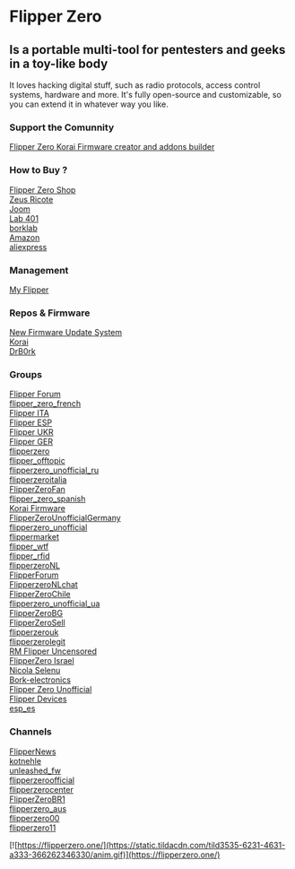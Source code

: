 #  Flipper Zero
## Is a portable multi-tool for pentesters and geeks in a toy-like body

It loves hacking digital stuff, such as radio protocols, access control systems, hardware and more. It's fully open-source and customizable, so you can extend it in whatever way you like.

### Support the Comunnity
[Flipper Zero Korai Firmware creator and addons builder](Patreon.com/zeusricote)

### How to Buy ?

[Flipper Zero Shop](https://shop.flipperzero.one/)\
[Zeus Ricote](https://zeusricote.com)\
[Joom](https://www.joom.com/en/search/f.brand.tree.631727d3aaa834db2f503a5b)\
[Lab 401](https://lab401.com/)\
[borklab](https://www.borklab.com/)\
[Amazon](https://www.amazon.com/s?k=Flipper-Zero)\
[aliexpress](https://www.aliexpress.com/w/wholesale-flipper-zero-original.html?catId=0&initiative_id=AS_20221216022722&SearchText=flipper%2Bzero%2Boriginal&spm=a2g0o.productlist.1000002.0&dida=y)

### Management

[My Flipper](https://lab.flipper.net/)

### Repos & Firmware
[New Firmware Update System](https://blog.flipperzero.one/new-firmware-update-system/)\
[Korai](https://github.com/ankris812/Korai)\
[DrB0rk](https://github.com/DrB0rk/Flipper-Zero-Boards)

### Groups

[Flipper Forum](https://t.me/+2WVEOUkJ4Ho4ZDFi)\
[flipper_zero_french](https://t.me/flipper_zero_french)\
[Flipper ITA](https://t.me/+4YM7QfxxnpEwYzEy)\
[Flipper ESP](https://t.me/+VQUnlza-WbIxOThi)\
[Flipper UKR](https://t.me/+NRFfxqyLW-gyNzFi)\
[Flipper GER](https://t.me/+46NHyO3hhwQzZTgy)\
[flipperzero](https://t.me/flipperzero)\
[flipper_offtopic](https://t.me/flipper_offtopic)\
[flipperzero_unofficial_ru](https://t.me/flipperzero_unofficial_ru)\
[flipperzeroitalia](https://t.me/flipperzeroitalia)\
[FlipperZeroFan](https://t.me/FlipperZeroFan)\
[flipper_zero_spanish](https://t.me/flipper_zero_spanish)\
[Korai Firmware](https://t.me/+XI3ZKU1-cYEwMTU0)\
[FlipperZeroUnofficialGermany](https://t.me/FlipperZeroUnofficialGermany)\
[flipperzero_unofficial](https://t.me/flipperzero_unofficial)\
[flippermarket](https://t.me/flippermarket)\
[flipper_wtf](https://t.me/flipper_wtf)\
[flipper_rfid](https://t.me/flipper_rfid)\
[flipperzeroNL](https://t.me/flipperzeroNL)\
[FlipperForum](https://t.me/FlipperForum)\
[FlipperzeroNLchat](https://t.me/FlipperzeroNLchat)\
[FlipperZeroChile](https://t.me/FlipperZeroChile)\
[flipperzero_unofficial_ua](https://t.me/flipperzero_unofficial_ua)\
[FlipperZeroBG](https://t.me/FlipperZeroBG)\
[FlipperZeroSell](https://t.me/FlipperZeroSell)\
[flipperzerouk](https://t.me/flipperzerouk)\
[flipperzerolegit](https://t.me/flipperzerolegit)\
[RM Flipper Uncensored](https://discord.gg/Rq2px3td)\
[FlipperZero Israel](https://discord.gg/D6DqVzeP)\
[Nicola Selenu](https://discord.gg/FkEVbkhX)\
[Bork-electronics](https://discord.gg/AVAeRuQTN2)\
[Flipper Zero Unofficial](https://discord.unleashedflip.com)\
[Flipper Devices](https://flipperzero.one/)\
[esp_es](https://t.me/esp_es)






### Channels 

[FlipperNews](https://t.me/FlipperNews)\
[kotnehle](https://t.me/kotnehleb)\
[unleashed_fw](https://t.me/unleashed_fw)\
[flipperzeroofficial](https://t.me/flipperzeroofficial)\
[flipperzerocenter](https://t.me/flipperzerocenter)\
[FlipperZeroBR1](https://t.me/FlipperZeroBR1)\
[flipperzero_aus](https://t.me/flipperzero_aus)\
[flipperzero00](https://t.me/flipperzero00)\
[flipperzero11](https://t.me/flipperzero11)

[![https://flipperzero.one/](https://static.tildacdn.com/tild3535-6231-4631-a333-366262346330/anim.gif)](https://flipperzero.one/)
